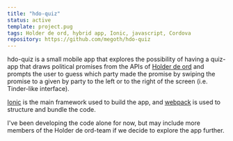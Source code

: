 ```yaml
---
title: "hdo-quiz"
status: active
template: project.pug
tags: Holder de ord, hybrid app, Ionic, javascript, Cordova
repository: https://github.com/megoth/hdo-quiz
---
```


hdo-quiz is a small mobile app that explores the possibility of having a quiz-app that draws political promises from the APIs of [Holder de ord](https://www.holderdeord.no/) and prompts the user to guess which party made the promise by swiping the promise to a given by party to the left or to the right of the screen (i.e. Tinder-like interface).

[Ionic](http://ionicframework.com/) is the main framework used to build the app, and [webpack](https://webpack.github.io/) is used to structure and bundle the code.

I've been developing the code alone for now, but may include more members of the Holder de ord-team if we decide to explore the app further.
